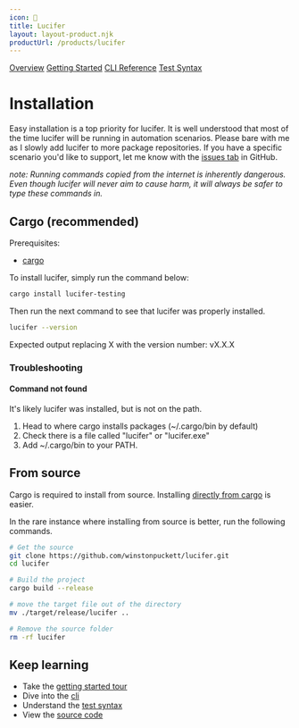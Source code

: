 ```yaml
--- 
icon: 🐲
title: Lucifer
layout: layout-product.njk
productUrl: /products/lucifer
---
```


[Overview](/products/lucifer)
[Getting Started](/products/lucifer/docs)
[CLI Reference](/products/lucifer/cli)
[Test Syntax](/products/lucifer/tests)

# Installation

Easy installation is a top priority for lucifer. It is well understood that most of the time lucifer will be running in automation scenarios. Please bare with me as I slowly add lucifer to more package repositories. If you have a specific scenario you'd like to support, let me know with the [issues tab](https://github.com/winstonpuckett/lucifer/issues) in GitHub.

*note: Running commands copied from the internet is inherently dangerous. Even though lucifer will never aim to cause harm, it will always be safer to type these commands in.*

<h2 id="cargo">Cargo (recommended)</h2>

Prerequisites:
- [cargo](https://doc.rust-lang.org/cargo/getting-started/installation.html)

To install lucifer, simply run the command below:
```bash
cargo install lucifer-testing
```

Then run the next command to see that lucifer was properly installed.

```bash
lucifer --version
```

Expected output replacing X with the version number:
    vX.X.X

### Troubleshooting

#### Command not found

It's likely lucifer was installed, but is not on the path. 
1. Head to where cargo installs packages (~/.cargo/bin by default)
1. Check there is a file called "lucifer" or "lucifer.exe"
1. Add ~/.cargo/bin to your PATH.

## From source

Cargo is required to install from source. Installing [directly from cargo](#cargo) is easier.

In the rare instance where installing from source is better, run the following commands.
```bash
# Get the source
git clone https://github.com/winstonpuckett/lucifer.git
cd lucifer

# Build the project
cargo build --release

# move the target file out of the directory
mv ./target/release/lucifer ..

# Remove the source folder
rm -rf lucifer
```

## Keep learning

- Take the [getting started tour](/products/lucifer/docs)
- Dive into the [cli](/products/lucifer/cli)
- Understand the [test syntax](/products/lucifer/tests)
- View the [source code](https://github.com/winstonpuckett/lucifer)